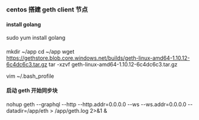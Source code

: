 ### centos 搭建 geth client 节点

#### install golang
sudo yum install golang


#### 
mkdir ~/app
cd ~/app
wget https://gethstore.blob.core.windows.net/builds/geth-linux-amd64-1.10.12-6c4dc6c3.tar.gz
tar -xzvf geth-linux-amd64-1.10.12-6c4dc6c3.tar.gz

vim ~/.bash_profile





#### 启动 geth 开始同步块
 nohup  geth --graphql --http --http.addr=0.0.0.0 --ws --ws.addr=0.0.0.0 --datadir=/app/eth > /app/geth.log 2>&1 &